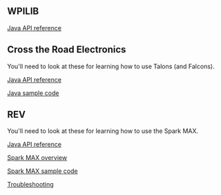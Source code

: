 ## WPILIB

[Java API reference](https://first.wpi.edu/wpilib/allwpilib/docs/release/java/index.html)

## Cross the Road Electronics
You'll need to look at these for learning how to use Talons (and Falcons).

[Java API reference](https://store.ctr-electronics.com/content/api/java/html/index.html)

[Java sample code](https://github.com/CrossTheRoadElec/Phoenix-Examples-Languages)

## REV
You'll need to look at these for learning how to use the Spark MAX.

[Java API reference](https://codedocs.revrobotics.com/java/com/revrobotics/package-summary.html)

[Spark MAX overview](https://docs.revrobotics.com/sparkmax/)

[Spark MAX sample code](https://github.com/CrossTheRoadElec/Phoenix-Examples-Languages)

[Troubleshooting](https://docs.revrobotics.com/sparkmax/troubleshooting)
